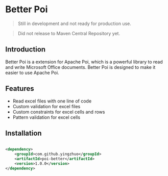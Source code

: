 # Better Poi

> Still in development and not ready for production use.

> Did not release to Maven Central Repository yet.

## Introduction

Better Poi is a extension for Apache Poi, which is a powerful library to read and write Microsoft Office documents.
Better Poi is designed to make it easier to use Apache Poi.

## Features

- Read excel files with one line of code
- Custom validation for excel files
- Custom constraints for excel cells and rows
- Pattern validation for excel cells

## Installation

```xml

<dependency>
    <groupId>com.github.yingzhuo</groupId>
    <artifactId>poi-better</artifactId>
    <version>1.0.0</version>
</dependency>
```

